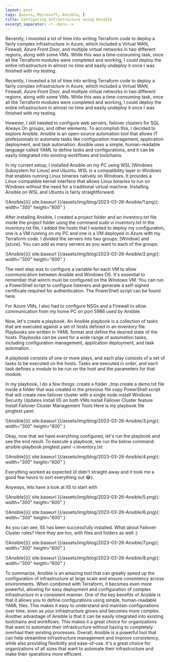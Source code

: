 ```yaml
---
layout: post
tags: [azure, Microsoft, Ansible, ]
title: Configuring Infrastructure using Ansible
excerpt_separator: <!--more-->
---
```

Recently, I invested a lot of time into writing Terraform code to deploy a fairly complex infrastructure in Azure, which included a Virtual WAN, Firewall, Azure Front Door, and multiple virtual networks in two different regions, along with some VMs. While this was a time-consuming task, once all the Terraform modules were completed and working, I could deploy the entire infrastructure in almost no time and easily undeploy it once I was finished with my testing.

<!--more-->

Recently, I invested a lot of time into writing Terraform code to deploy a fairly complex infrastructure in Azure, which included a Virtual WAN, Firewall, Azure Front Door, and multiple virtual networks in two different regions, along with some VMs. While this was a time-consuming task, once all the Terraform modules were completed and working, I could deploy the entire infrastructure in almost no time and easily undeploy it once I was finished with my testing.

However, I still needed to configure web servers, failover clusters for SQL Always On groups, and other elements. To accomplish this, I decided to explore Ansible.
Ansible is an open-source automation tool that allows IT professionals to automate tasks like configuration management, application deployment, and task automation. Ansible uses a simple, human-readable language called YAML to define tasks and configurations, and it can be easily integrated into existing workflows and toolchains.

In my current setup, I installed Ansible on my PC using WSL (Windows Subsystem for Linux) and Ubuntu. WSL is a compatibility layer in Windows that enables running Linux binaries natively on Windows. It provides a Linux-compatible kernel interface that allows Linux binaries to run on Windows without the need for a traditional virtual machine.
Installing Ansible on WSL and Ubuntu is fairly straightforward.

![Ansible]({{ site.baseurl }}/assets/img/blog/2023-03-26-Ansible/1.png){: width="300" height="600" }

After installing Ansible, I created a project folder and an inventory.txt file inside the project folder using the command
sudo vi inventory.txt
In the inventory.txt file, I added the hosts that I wanted to deploy my configuration, one is a VM running on my PC and one is a VM deployed in Azure with my Terraform code.
I divided the servers into two groups: [Window] and [azure]. You can add as many servers as you want to each of the groups.

![Ansible]({{ site.baseurl }}/assets/img/blog/2023-03-26-Ansible/2.png){: width="300" height="600" }

The next step was to configure a variable for each VM to allow communication between Ansible and Windows OS. It's essential to remember that winrm must be configured on the Windows VM. You can run a PowerShell script to configure listeners and generate a self-signed certificate required for authentication. The PowerShell script can be found here.

For Azure VMs, I also had to configure NSGs and a Firewall to allow communication from my home PC on port 5986 used by Ansible.

Now, let's create a playbook. An Ansible playbook is a collection of tasks that are executed against a set of hosts defined in an inventory file. Playbooks are written in YAML format and define the desired state of the hosts. Playbooks can be used for a wide range of automation tasks, including configuration management, application deployment, and task automation.

A playbook consists of one or more plays, and each play consists of a set of tasks to be executed on the hosts. Tasks are executed in order, and each task defines a module to be run on the host and the parameters for that module.

In my playbook, I do a few things:
create a folder _tmp
create a demo.txt file inside a folder that was created in the previous file
copy PowerShell script that will create new failover cluster with a single node
install Windows Security Updates
install IIS on both VMs
install Failover Cluster feature
install Failover Cluster Management Tools
Here is my playbook file pingtest.yaml

![Ansible]({{ site.baseurl }}/assets/img/blog/2023-03-26-Ansible/3.png){: width="300" height="600" }

Okay, now that we have everything configured, let's run the playbook and see the end result. To execute a playbook, we run the below command:
 ansible-playbook pingtest.yaml -i inventory.txt

![Ansible]({{ site.baseurl }}/assets/img/blog/2023-03-26-Ansible/4.png){: width="300" height="600" }

Everything worked as expected (it didn't straight away and it took me a good few hours to sort everything out 😂).

Anyways, lets have a look at IIS to start with

![Ansible]({{ site.baseurl }}/assets/img/blog/2023-03-26-Ansible/5.png){: width="300" height="600" }

![Ansible]({{ site.baseurl }}/assets/img/blog/2023-03-26-Ansible/6.png){: width="300" height="600" }

As you can see, IIS has been successfully installed. What about Failover Cluster roles? Here they are too, with files and folders as well :)

![Ansible]({{ site.baseurl }}/assets/img/blog/2023-03-26-Ansible/7.png){: width="300" height="600" }

![Ansible]({{ site.baseurl }}/assets/img/blog/2023-03-26-Ansible/8.png){: width="300" height="600" }

To summarize, Ansible is an amazing tool that can greatly speed up the configuration of infrastructure at large scale and ensure consistency across environments. When combined with Terraform, it becomes even more powerful, allowing for easy deployment and configuration of complex infrastructure in a consistent manner.
One of the key benefits of Ansible is that it allows you to define configurations using simple, human-readable YAML files. This makes it easy to understand and maintain configurations over time, even as your infrastructure grows and becomes more complex.
Another advantage of Ansible is that it can be easily integrated into existing toolchains and workflows. This makes it a great choice for organizations that want to automate their infrastructure without having to completely overhaul their existing processes.
Overall, Ansible is a powerful tool that can help streamline infrastructure management and improve consistency, while also providing flexibility and ease-of-use. It's a great choice for organizations of all sizes that want to automate their infrastructure and make their operations more efficient.